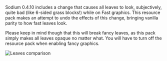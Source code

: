 Sodium 0.4.10 includes a change that causes all leaves to look, subjectively, quite bad (like 6-sided grass blocks!) while on Fast graphics. This resource pack makes an attempt to undo the effects of this change, bringing vanilla parity to how fast leaves look. 

Please keep in mind though that this will break fancy leaves, as this pack simply makes all leaves opaque no matter what. You will have to turn off the resource pack when enabling fancy graphics.

![Leaves comparison](https://cdn.discordapp.com/attachments/977987491233677374/1077246193924579398/ezgif-3-8b588e4069.webp)
